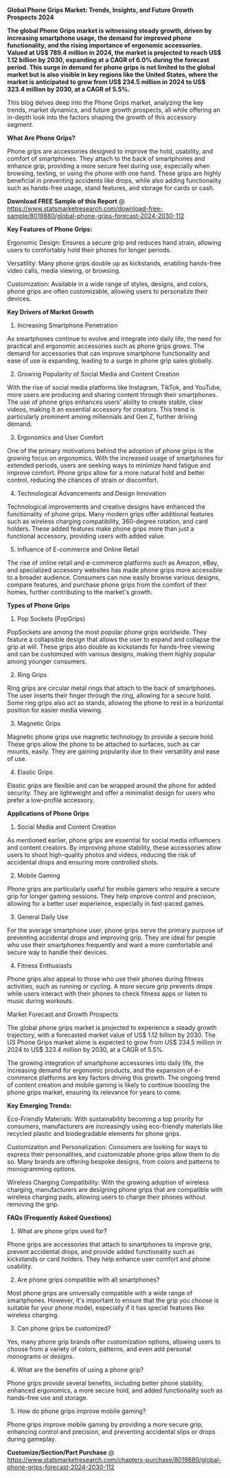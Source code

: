 **Global Phone Grips Market: Trends, Insights, and Future Growth Prospects 2024**

**The global Phone Grips market is witnessing steady growth, driven by increasing smartphone usage, the demand for improved phone functionality, and the rising importance of ergonomic accessories. Valued at US$ 789.4 million in 2024, the market is projected to reach US$ 1.12 billion by 2030, expanding at a CAGR of 6.0% during the forecast period. This surge in demand for phone grips is not limited to the global market but is also visible in key regions like the United States, where the market is anticipated to grow from US$ 234.5 million in 2024 to US$ 323.4 million by 2030, at a CAGR of 5.5%.**

This blog delves deep into the Phone Grips market, analyzing the key trends, market dynamics, and future growth prospects, all while offering an in-depth look into the factors shaping the growth of this accessory segment.

**What Are Phone Grips?**

Phone grips are accessories designed to improve the hold, usability, and comfort of smartphones. They attach to the back of smartphones and enhance grip, providing a more secure feel during use, especially when browsing, texting, or using the phone with one hand. These grips are highly beneficial in preventing accidents like drops, while also adding functionality such as hands-free usage, stand features, and storage for cards or cash.

**Download FREE Sample of this Report** @ https://www.statsmarketresearch.com/download-free-sample/8019880/global-phone-grips-forecast-2024-2030-112 

**Key Features of Phone Grips:**

Ergonomic Design: Ensures a secure grip and reduces hand strain, allowing users to comfortably hold their phones for longer periods.

Versatility: Many phone grips double up as kickstands, enabling hands-free video calls, media viewing, or browsing.

Customization: Available in a wide range of styles, designs, and colors, phone grips are often customizable, allowing users to personalize their devices.

**Key Drivers of Market Growth**

1. Increasing Smartphone Penetration

As smartphones continue to evolve and integrate into daily life, the need for practical and ergonomic accessories such as phone grips grows. The demand for accessories that can improve smartphone functionality and ease of use is expanding, leading to a surge in phone grip sales globally.

2. Growing Popularity of Social Media and Content Creation

With the rise of social media platforms like Instagram, TikTok, and YouTube, more users are producing and sharing content through their smartphones. The use of phone grips enhances users’ ability to create stable, clear videos, making it an essential accessory for creators. This trend is particularly prominent among millennials and Gen Z, further driving demand.

3. Ergonomics and User Comfort

One of the primary motivations behind the adoption of phone grips is the growing focus on ergonomics. With the increased usage of smartphones for extended periods, users are seeking ways to minimize hand fatigue and improve comfort. Phone grips allow for a more natural hold and better control, reducing the chances of strain or discomfort.

4. Technological Advancements and Design Innovation

Technological improvements and creative designs have enhanced the functionality of phone grips. Many modern grips offer additional features such as wireless charging compatibility, 360-degree rotation, and card holders. These added features make phone grips more than just a functional accessory, providing users with added value.

5. Influence of E-commerce and Online Retail

The rise of online retail and e-commerce platforms such as Amazon, eBay, and specialized accessory websites has made phone grips more accessible to a broader audience. Consumers can now easily browse various designs, compare features, and purchase phone grips from the comfort of their homes, further contributing to the market's growth.

**Types of Phone Grips**

1. Pop Sockets (PopGrips)

PopSockets are among the most popular phone grips worldwide. They feature a collapsible design that allows the user to expand and collapse the grip at will. These grips also double as kickstands for hands-free viewing and can be customized with various designs, making them highly popular among younger consumers.

2. Ring Grips

Ring grips are circular metal rings that attach to the back of smartphones. The user inserts their finger through the ring, allowing for a secure hold. Some ring grips also act as stands, allowing the phone to rest in a horizontal position for easier media viewing.

3. Magnetic Grips

Magnetic phone grips use magnetic technology to provide a secure hold. These grips allow the phone to be attached to surfaces, such as car mounts, easily. They are gaining popularity due to their versatility and ease of use.

4. Elastic Grips

Elastic grips are flexible and can be wrapped around the phone for added security. They are lightweight and offer a minimalist design for users who prefer a low-profile accessory.

**Applications of Phone Grips**

1. Social Media and Content Creation

As mentioned earlier, phone grips are essential for social media influencers and content creators. By improving phone stability, these accessories allow users to shoot high-quality photos and videos, reducing the risk of accidental drops and ensuring more controlled shots.

2. Mobile Gaming

Phone grips are particularly useful for mobile gamers who require a secure grip for longer gaming sessions. They help improve control and precision, allowing for a better user experience, especially in fast-paced games.

3. General Daily Use

For the average smartphone user, phone grips serve the primary purpose of preventing accidental drops and improving grip. They are ideal for people who use their smartphones frequently and want a more comfortable and secure way to handle their devices.

4. Fitness Enthusiasts

Phone grips also appeal to those who use their phones during fitness activities, such as running or cycling. A more secure grip prevents drops while users interact with their phones to check fitness apps or listen to music during workouts.

Market Forecast and Growth Prospects

The global phone grips market is projected to experience a steady growth trajectory, with a forecasted market value of US$ 1.12 billion by 2030. The US Phone Grips market alone is expected to grow from US$ 234.5 million in 2024 to US$ 323.4 million by 2030, at a CAGR of 5.5%.

The growing integration of smartphone accessories into daily life, the increasing demand for ergonomic products, and the expansion of e-commerce platforms are key factors driving this growth. The ongoing trend of content creation and mobile gaming is likely to continue boosting the phone grips market, ensuring its relevance for years to come.

**Key Emerging Trends:**

Eco-Friendly Materials: With sustainability becoming a top priority for consumers, manufacturers are increasingly using eco-friendly materials like recycled plastic and biodegradable elements for phone grips.

Customization and Personalization: Consumers are looking for ways to express their personalities, and customizable phone grips allow them to do so. Many brands are offering bespoke designs, from colors and patterns to monogramming options.

Wireless Charging Compatibility: With the growing adoption of wireless charging, manufacturers are designing phone grips that are compatible with wireless charging pads, allowing users to charge their phones without removing the grip.

**FAQs (Frequently Asked Questions)**

1. What are phone grips used for?

Phone grips are accessories that attach to smartphones to improve grip, prevent accidental drops, and provide added functionality such as kickstands or card holders. They help enhance user comfort and phone usability.

2. Are phone grips compatible with all smartphones?

Most phone grips are universally compatible with a wide range of smartphones. However, it's important to ensure that the grip you choose is suitable for your phone model, especially if it has special features like wireless charging.

3. Can phone grips be customized?

Yes, many phone grip brands offer customization options, allowing users to choose from a variety of colors, patterns, and even add personal monograms or designs.

4. What are the benefits of using a phone grip?

Phone grips provide several benefits, including better phone stability, enhanced ergonomics, a more secure hold, and added functionality such as hands-free use and storage.

5. How do phone grips improve mobile gaming?

Phone grips improve mobile gaming by providing a more secure grip, enhancing control and precision, and preventing accidental slips or drops during gameplay.

**Customize/Section/Part Purchase** @ https://www.statsmarketresearch.com/chapters-purchase/8019880/global-phone-grips-forecast-2024-2030-112
